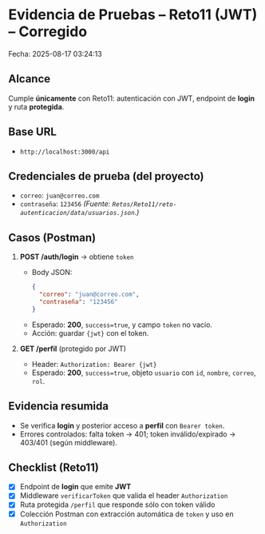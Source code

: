 # Evidencia de Pruebas – Reto11 (JWT) – Corregido
Fecha: 2025-08-17 03:24:13

## Alcance
Cumple **únicamente** con Reto11: autenticación con JWT, endpoint de **login** y ruta **protegida**.

## Base URL
- `http://localhost:3000/api`

## Credenciales de prueba (del proyecto)
- `correo`: `juan@correo.com`
- `contraseña`: `123456`
_(Fuente: `Retos/Reto11/reto-autenticacion/data/usuarios.json`.)_

## Casos (Postman)
1) **POST /auth/login** → obtiene `token`
   - Body JSON:
     ```json
     {
       "correo": "juan@correo.com",
       "contraseña": "123456"
     }
     ```
   - Esperado: **200**, `success=true`, y campo `token` no vacío.
   - Acción: guardar `{jwt}` con el token.

2) **GET /perfil** (protegido por JWT)
   - Header: `Authorization: Bearer {jwt}`
   - Esperado: **200**, `success=true`, objeto `usuario` con `id`, `nombre`, `correo`, `rol`.

## Evidencia resumida
- Se verifica **login** y posterior acceso a **perfil** con `Bearer token`.
- Errores controlados: falta token → 401; token inválido/expirado → 403/401 (según middleware).

## Checklist (Reto11)
- [x] Endpoint de **login** que emite **JWT**
- [x] Middleware `verificarToken` que valida el header `Authorization`
- [x] Ruta protegida `/perfil` que responde sólo con token válido
- [x] Colección Postman con extracción automática de `token` y uso en `Authorization`
